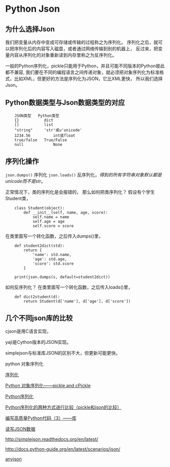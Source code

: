 # Python Json #
## 为什么选择Json ##
我们把变量从内存中变成可存储或传输的过程称之为序列化。
序列化之后，就可以把序列化后的内容写入磁盘，或者通过网络传输到别的机器上，
反过来，把变量内容从序列化的对象重新读到内存里称之为反序列化。

一般的Python序列化，pickle只能用于Python，并且可能不同版本的Python彼此都不兼容,
我们要在不同的编程语言之间传递对象，就必须把对象序列化为标准格式，比如XML，但更好的方法是序列化为JSON，它比XML更快， 
所以我们选择Json。

## Python数据类型与Json数据类型的对应 ##
        JSON类型	 Python类型
        {}	         dict
        []	         list
        "string"	 'str'或u'unicode'
        1234.56	         int或float
        true/false	 True/False
        null	         None


## 序列化操作 ##

`json.dumps()` 序列化
`json.loads()` 反序列化，_得到的所有字符串对象默认都是unicode而不是str_。

正常情况下，类的序列化是会报错的，
那么如何把类序列化？
假设有个学生Student类，

        class Student(object):
            def __init__(self, name, age, score):
                self.name = name
                self.age = age
                self.score = score

在类里面写一个转化函数，之后传入dumps()里，

        def student2dict(std):
            return {
                'name': std.name,
                'age': std.age,
                'score': std.score
            }

        print(json.dumps(s, default=student2dict))

如何反序列化？
在类里面写一个转化函数，之后传入loads()里，

        def dict2student(d):
            return Student(d['name'], d['age'], d['score'])


## 几个不同json库的比较 ##          

cjson是用C语言实现，

yajl是Cython版本的JSON实现。 

simplejson与标准库JSON的区别不大，但更新可能更快。


python 对象序列化

[序列化](http://www.liaoxuefeng.com/wiki/001374738125095c955c1e6d8bb493182103fac9270762a000/00138683221577998e407bb309542d9b6a68d9276bc3dbe000)

[Python 对象序列化——pickle and cPickle](http://segmentfault.com/a/1190000000641920)

[Python序列化](http://beginman.cn/python/2015/05/19/Python-cc/)

[Python序列化的两种方式进行比较（pickle和json的比较）](http://www.huangxiaohao.com/2015/08/python%E5%BA%8F%E5%88%97%E5%8C%96%E7%9A%84%E4%B8%A4%E7%A7%8D%E6%96%B9%E5%BC%8F%E8%BF%9B%E8%A1%8C%E6%AF%94%E8%BE%83%EF%BC%88pickle%E5%92%8Cjson%E7%9A%84%E6%AF%94%E8%BE%83%EF%BC%89/)

[编写高质量Python代码（3）——库](http://www.wengweitao.com/bian-xie-gao-zhi-liang-pythondai-ma-3-ku.html)

[读写JSON数据](http://python3-cookbook.readthedocs.org/zh_CN/latest/c06/p02_read-write_json_data.html)

http://simplejson.readthedocs.org/en/latest/

http://docs.python-guide.org/en/latest/scenarios/json/

[anyjson](https://pypi.python.org/pypi/anyjson/0.3.3)
